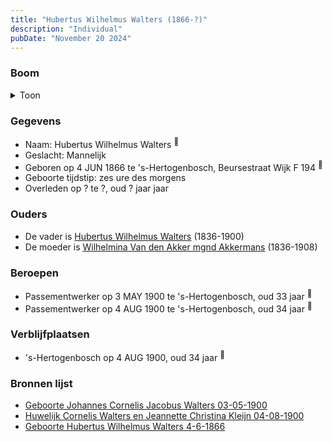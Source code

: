 ```yaml
---
title: "Hubertus Wilhelmus Walters (1866-?)"
description: "Individual"
pubDate: "November 20 2024"
---
```


### Boom
<details><summary>Toon</summary>

![test](https://www.plantuml.com/plantuml/svg/dPB9JiCm48RlVeeH73XLIXeAfQeABKrLa5Y4M8wL4m-95I-Lnn6gKDyTfmdG4mXkuzd-ppDpGPuxNsl5g99cpHtNaF6yAfojZRYqoZhmZXiA8JIUbL8WvDBb2biRzTflGAFEq57h8eyEhT-iaUrrpHKdWdS603Fh1Bh7KkQLGQBnM7Df9XD8s9Qn8xZVIH5hAmwMTMZjQu8NgKfKkh6u2Xfq09pWAehYQ01mc2QBmM8M5DvV9IgnXV4euzbcbLdl5Oucq3-5c-a3nCFa18wejmnTRO4civINUqLKrKgjk16ht5cYp0R6K3rB7o7kmpozXFWiYc1wEuS4hfzkc-SGpWDx1znnIiFXcHiGQ61QLUX05qQqfWuJ_QAFaq2_cAL9cln0VzPAD_1tqWLawt-7tWES1umbvyKtvtZqXa98KpIp6RQPmvDunxM8eYWe7IfPb7w3IjctmBPbtRHxlIw3TH_uTdILmT641dtsXpqE-l1r3B_ly_WJ-J_hFDzjZ5sW4U7wFm00)
</details>

### Gegevens
- Naam: Hubertus Wilhelmus Walters <sup><a href="../s00233/" style="text-decoration:none" title="Geboorte Hubertus Wilhelmus Walters 4-6-1866">:link:</a></sup>
- Geslacht: Mannelijk
- Geboren op 4 JUN 1866 te 's-Hertogenbosch, Beursestraat Wijk F 194 <sup><a href="../s00233/" style="text-decoration:none" title="Geboorte Hubertus Wilhelmus Walters 4-6-1866">:link:</a></sup>
- Geboorte tijdstip: zes ure des morgens
- Overleden op ? te ?, oud ? jaar jaar 

### Ouders
- De vader is [Hubertus Wilhelmus Walters](../i00105/) (1836-1900)
- De moeder is [Wilhelmina Van den Akker mgnd Akkermans](../i00113/) (1836-1908)

### Beroepen
- Passementwerker op 3 MAY 1900 te 's-Hertogenbosch, oud 33 jaar <sup><a href="../s00102/" style="text-decoration:none" title="Geboorte Johannes Cornelis Jacobus Walters 03-05-1900">:link:</a></sup>
- Passementwerker op 4 AUG 1900 te 's-Hertogenbosch, oud 34 jaar <sup><a href="../s00130/" style="text-decoration:none" title="Huwelijk Cornelis Walters en Jeannette Christina Kleijn 04-08-1900">:link:</a></sup>

### Verblijfplaatsen
- 's-Hertogenbosch  op 4 AUG 1900, oud 34 jaar  <sup><a href="../s00130/" style="text-decoration:none" title="Huwelijk Cornelis Walters en Jeannette Christina Kleijn 04-08-1900">:link:</a></sup>

### Bronnen lijst
- [Geboorte Johannes Cornelis Jacobus Walters 03-05-1900](../s00102/)
- [Huwelijk Cornelis Walters en Jeannette Christina Kleijn 04-08-1900](../s00130/)
- [Geboorte Hubertus Wilhelmus Walters 4-6-1866](../s00233/)